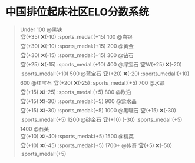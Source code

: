 # 中国排位起床社区ELO分数系统
> Under 100 @黑铁  
:trophy:(+35) :x:(-10) :sports_medal:(+15)
100 @白银  
:trophy:(+30) :x:(-10) :sports_medal:(+15)
200 @黄金  
:trophy:(+30) :x:(-15) :sports_medal:(+15)
300 @钻石  
:trophy:(+25) :x:(-15) :sports_medal:(+10)
400 @绿宝石 
:trophy:W(+25) :x:(-20) :sports_medal:(+10)
500 @蓝宝石 
:trophy:(+20) :x:(-20) :sports_medal:(+10)
600 @红宝石 
:trophy:(+20) :x:(-25) :sports_medal:(+5)
700 @水晶  
:trophy:(+15) :x:(-25) :sports_medal:(+5) 
800 @欧泊  
:trophy:(+15) :x:(-30) :sports_medal:(+5) 
900 @紫水晶  
:trophy:(+15) :x:(-30) :sports_medal:(+5) 
1000 @黑曜石 
:trophy:(+15) :x:(-30) :sports_medal:(+5) 
1200 @砂金石 
:trophy:(+10) (-30) :sports_medal:(+5) 
1400 @石英  
:trophy:(+10) :x:(-40) :sports_medal:(+5) 
1500 @精英  
:trophy:(+10) :x:(-45) :sports_medal:(+5) 
1700+ @传奇 
:trophy:(+5) :x:(-50) :sports_medal:(+5) 
